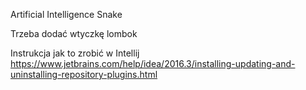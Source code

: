Artificial Intelligence Snake

Trzeba dodać wtyczkę lombok

Instrukcja jak to zrobić w Intellij
https://www.jetbrains.com/help/idea/2016.3/installing-updating-and-uninstalling-repository-plugins.html
